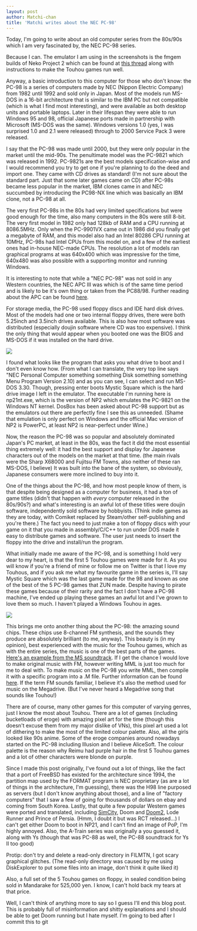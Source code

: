 ```yaml
---
layout: post
author: Matchi-chan
title: 'Matchi writes about the NEC PC-98'
---
```


Today, I'm going to write about an old computer series from the 80s/90s which I am very fascinated by, the NEC PC-98 series.

<!--break-->

Because I can. The emulator I am using in the screenshots is the fmgem builds of Neko Project 2 which can be found at [this thread](http://www.shrinemaiden.org/forum/index.php?topic=11117.0) along with instructions to make the Touhou games run well.

Anyway, a basic introduction to this computer for those who don't know: the PC-98 is a series of computers made by NEC (Nippon Electric Company) from 1982 until 1992 and sold only in Japan. Most of the models run MS-DOS in a 16-bit architecture that is similar to the IBM PC but not compatible (which is what I find most interesting), and were available as both desktop units and portable laptops. Later in their lifespan they were able to run Windows 95 and 98, official Japanese ports made in partnership with Microsoft (MS-DOS was the same). Windows versions 1.0 (yes, I was surprised 1.0 and 2.1 were released) through to 2000 Service Pack 3 were released.

I say that the PC-98 was made until 2000, but they were only popular in the market until the mid-90s. The penultimate model was the PC-9821 which was released in 1992. PC-9821s are the best models specification-wise and I would recommend you try to get one if you're planning to do the deed and import one. They came with CD drives as standard! (I'm not sure about the standard part. Just that some later games came on CD) after PC-98s became less popular in the market, IBM clones came in and NEC succumbed by introducing the PC98-NX line which was basically an IBM clone, not a PC-98 at all.

The very first PC-98s in the 80s had very limited specifications but were good enough for the time, also many computers in the 80s were still 8-bit. The very first model in 1982 only had 128kb of RAM and a CPU running at 8086.5MHz. Only when the PC-9901VX came out in 1986 did you finally get a megabyte of RAM, and this model also had an Intel 80286 CPU running at 10MHz, PC-98s had Intel CPUs from this model on, and a few of the earliest ones had in-house NEC-made CPUs. The resolution a lot of models ran graphical programs at was 640x400 which was impressive for the time, 640x480 was also possible with a supporting monitor and running Windows.

It is interesting to note that while a "NEC PC-98" was not sold in any Western countries, the NEC APC III was which is of the same time period and is likely to be it's own thing or taken from the PC88/98. Further reading about the APC can be found [here](http://www.atarimagazines.com/creative/v11n2/60_NEC_APCIII_NECs_PC_with.php).

For storage media, the PC-98 used floppy discs and IDE hard disk drives. Most of the models had one or two internal floppy drives, there were both 5.25inch and 3.5inch drives available. This is also how most software was distributed (especially doujin software where CD was too expensive). I think the only thing that would appear when you booted one was the BIOS and MS-DOS if it was installed on the hard drive.

![](https://raw.github.com/Matchi-chan/matchi-chan.github.com/master/img/posts/PC-98%20BIOS.png)

I found what looks like the program that asks you what drive to boot and I don't even know how. (From what I can translate, the very top line says "NEC Personal Computer something something Disk something something Menu Program Version 2.10) and as you can see, I can select and run MS-DOS 3.30. Though, pressing enter boots Mystic Square which is the hard drive image I left in the emulator. The executable I'm running here is np21nt.exe, which is the version of NP2 which emulates the PC-9821 on the Windows NT kernel. DosBox has been asked about PC-98 support but as the emulators out there are perfectly fine I see this as unneeded. (Shame that emulation is only perfect on Windows and the official Mac version of NP2 is PowerPC, at least NP2 is near-perfect under Wine.)

Now, the reason the PC-98 was so popular and absolutely dominated Japan's PC market, at least in the 80s, was the fact it did the most essential thing extremely well: it had the best support and display for Japanese characters out of the models on the market at that time. (the main rivals were the Sharp X68000 and Fujitsu FM Towns, also neither of these ran MS-DOS, I believe) It was built into the bane of the system, so obviously, Japanese consumers were more inclined to buy into it.

One of the things about the PC-98, and how most people know of them, is that despite being designed as a computer for business, it had a ton of game titles (didn't that happen with *every* computer released in the 80s/90s?) and what's interesting is an awful lot of these titles were doujin software, independently sold software by hobbyists. (Think indie games as they are today, with Comiket replaced by Steam/other self-publishing and you're there.) The fact you need to just make a ton of floppy discs with your game on it that you made in assembly/C/C++ to run under DOS made it easy to distribute games and software. The user just needs to insert the floppy into the drive and install/run the program. 

What initially made me aware of the PC-98, and is something I hold very dear to my heart, is that the first 5 Touhou games were made for it. As you will know if you're a friend of mine or follow me on Twitter is that I love my Touhous, and if you ask me what my favourite game in the series is, I'll say Mystic Square which was the last game made for the 98 and known as one of the best of the 5 PC-98 games that ZUN made. Despite having to pirate these games because of their rarity and the fact I don't have a PC-98 machine, I've ended up playing these games an awful lot and I've grown to love them so much. I haven't played a Windows Touhou in ages.

![](https://raw.github.com/Matchi-chan/matchi-chan.github.com/master/img/posts/Reimu%20is%20a%20sadist.png)


This brings me onto another thing about the PC-98: the amazing sound chips. These chips use 8-channel FM synthesis, and the sounds they produce are absolutely brilliant (to me, anyway). This beauty is (in my opinion), best experienced with the music for the Touhou games, which as with the entire series, the music is one of the best parts of the games. [Here's an example from the MS soundtrack](https://www.youtube.com/watch?v=lQaWZ_X3tCY).  If I get the chance I would love to make original music with FM, however writing MML is just too much for me to deal with. To make music on the PC-98 you write MML, then compile it with a specific program into a .M file. Further information can be found [here](https://www.shrinemaiden.org/forum/index.php/topic,2983.msg126039.html#msg126039). If the term FM sounds familiar, I believe it's also the method used for music on the Megadrive. (But I've never heard a Megadrive song that sounds like Touhou!)

There are of course, many other games for this computer of varying genres, just I know the most about Touhou. There are a lot of games (including bucketloads of eroge) with amazing pixel art for the time (though this doesn't excuse them from my major dislike of VNs), this pixel art used a lot of dithering to make the most of the limited colour palette. Also, all the girls looked like 90s anime. Some of the eroge companies around nowadays started on the PC-98 including Illusion and I believe AliceSoft. The colour palette is the reason why Reimu had purple hair in the first 5 Touhou games and a lot of other characters were blonde on purple.

Since I made this post originally, I've found out a lot of things, like the fact that a port of FreeBSD has existed for the architecture since 1994, the partition map used by the FORMAT program is NEC proprietary (as are a lot of things in the architecture, I'm guessing), there was the H98 line purposed as servers (but I don't know anything about those), and a line of "factory computers" that I saw a few of going for thousands of dollars on ebay and coming from South Korea. Lastly, that quite a few popular Western games were ported and translated, including [SimCity](http://i.imgur.com/h2EomIp.png), Doom and [Doom2](http://i.imgur.com/hvVJ6Kn.png), Lode Runner and Prince of Persia. (Hmm, I doubt it but was RCT released...) I can't get either Doom to boot in NP21, and I can't find an image of PoP, I'm highly annoyed. Also, the A-Train series was originally a you guessed it, along with Ys (though that was PC-88 as well, the PC-88 soundtrack for Ys II too good)

Protip: don't try and delete a read-only directory in FILMTN, I got scary graphical glitches. (The read-only directory was caused by me using DiskExplorer to put some files into an image, don't think it quite liked it)

Also, a full set of the 5 Touhou games on floppy, in sealed condition being sold in Mandarake for 525,000 yen. I know, I can't hold back my tears at that price.

Well, I can't think of anything more to say so I guess I'll end this blog post. This is probably full of misinformation and shitty explanations and I should be able to get Doom running but I hate myself. I'm going to bed after I commit this to git